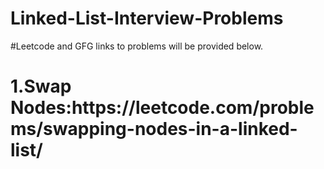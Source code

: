 # Linked-List-Interview-Problems
#Leetcode and GFG links to problems will be provided below.


<h1>1.Swap Nodes:<a>https://leetcode.com/problems/swapping-nodes-in-a-linked-list/<a></h1>
